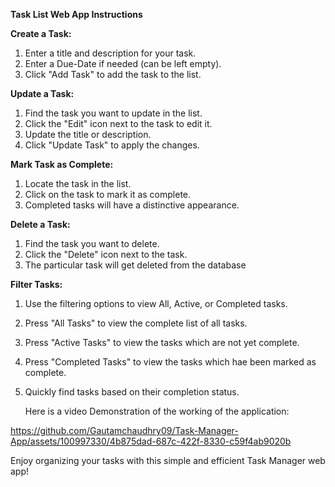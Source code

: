 **Task List Web App Instructions**

**Create a Task:**

1. Enter a title and description for your task.
2. Enter a Due-Date if needed (can be left empty).
3. Click "Add Task" to add the task to the list.

**Update a Task:**

1. Find the task you want to update in the list.
2. Click the "Edit" icon next to the task to edit it.
3. Update the title or description.
4. Click "Update Task" to apply the changes.

**Mark Task as Complete:**

1. Locate the task in the list.
2. Click on the task to mark it as complete.
3. Completed tasks will have a distinctive appearance.

**Delete a Task:**

1. Find the task you want to delete.
2. Click the "Delete" icon next to the task.
3. The particular task will get deleted from the database

**Filter Tasks:**

1. Use the filtering options to view All, Active, or Completed tasks.
2. Press "All Tasks" to view the complete list of all tasks.
3. Press "Active Tasks" to view the tasks which are not yet complete.
4. Press "Completed Tasks" to view the tasks which hae been marked as complete.
5. Quickly find tasks based on their completion status.

   Here is a video Demonstration of the working of the application:
   


https://github.com/Gautamchaudhry09/Task-Manager-App/assets/100997330/4b875dad-687c-422f-8330-c59f4ab9020b


Enjoy organizing your tasks with this simple and efficient Task Manager web app!
